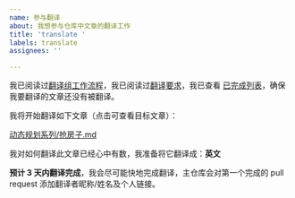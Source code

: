 ```yaml
---
name: 参与翻译
about: 我想参与仓库中文章的翻译工作
title: 'translate '
labels: translate
assignees: ''

---
```


<!-- 标题为“translate + 你要翻译的文章的完整文件路径”，比如“translate 动态规划系列/抢房子.md” -->

<!-- 内容一定要按照以下模板，根据你的具体内容进行修改。 -->

<!-- 若想翻译多篇文章，请开启多个 issue，不要挤在同一个 issue 中发布。 -->

<!-- 注释不会显示在 issue 中，下面的内容只需修改两处，文章名字和翻译时间 -->

我已阅读过[翻译组工作流程](https://github.com/labuladong/fucking-algorithm/issues/9)，我已阅读过[翻译要求](https://github.com/labuladong/fucking-algorithm/blob/english/README.md)，我已查看 [已完成列表](https://github.com/labuladong/fucking-algorithm/pulls?q=is%3Apr+is%3Aclosed)，确保我要翻译的文章还没有被翻译。

我将开始翻译如下文章（点击可查看目标文章）：

<!-- 此处修改为你选择的文章名字和 url -->
[动态规划系列/抢房子.md](https://github.com/labuladong/fucking-algorithm/blob/master/动态规划系列/抢房子.md)

我对如何翻译此文章已经心中有数，我准备将它翻译成：**英文**

<!-- 替换成你的占有时间，尽可能快，主仓库接受的第一个 pr 将会注明翻译者昵称及链接 -->
**预计 3 天内翻译完成**，我会尽可能快地完成翻译，主仓库会对第一个完成的 pull request 添加翻译者昵称/姓名及个人链接。